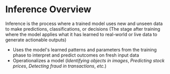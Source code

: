 # Inference Overview

Inference is the process where a trained model uses new and unseen data to make predictions, classifications, or decisions (The stage after training where the model applies what it has learned to real-world or live data to generate actionable outputs)

* Uses the model's learned patterns and parameters from the training phase to interpret and predict outcomes on fresh input data
* Operationalizes a model (*Identifying objects in images*, *Predicting stock prices*, *Detecting fraud in transactions*, *etc.*)